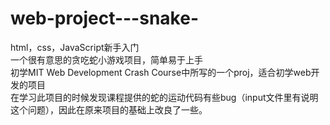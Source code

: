 # web-project---snake-
html，css，JavaScript新手入门</br>
一个很有意思的贪吃蛇小游戏项目，简单易于上手</br>
初学MIT Web Development Crash Course中所写的一个proj，适合初学web开发的项目 </br>
在学习此项目的时候发现课程提供的蛇的运动代码有些bug（input文件里有说明这个问题），因此在原来项目的基础上改良了一些。
